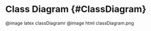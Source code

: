 # Class Diagram                       {#ClassDiagram}

@image latex classDiagramr
@image html classDiagram.png
